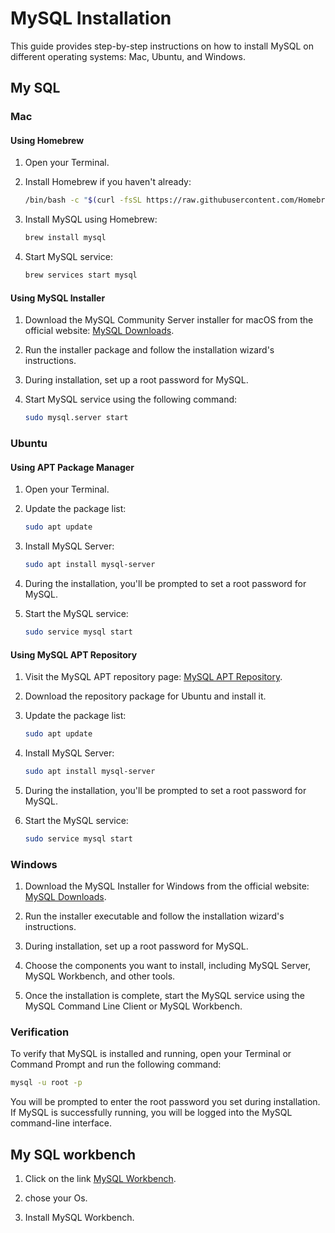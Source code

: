 # MySQL Installation

This guide provides step-by-step instructions on how to install MySQL on different operating systems: Mac, Ubuntu, and Windows.

## My SQL

### Mac

#### Using Homebrew

1. Open your Terminal.

2. Install Homebrew if you haven't already:

    ```bash
    /bin/bash -c "$(curl -fsSL https://raw.githubusercontent.com/Homebrew/install/HEAD/install.sh)"
    ```

3. Install MySQL using Homebrew:

    ```bash
    brew install mysql
    ```

4. Start MySQL service:

    ```bash
    brew services start mysql
    ```

#### Using MySQL Installer

1. Download the MySQL Community Server installer for macOS from the official website: [MySQL Downloads](https://dev.mysql.com/downloads/mysql/).

2. Run the installer package and follow the installation wizard's instructions.

3. During installation, set up a root password for MySQL.

4. Start MySQL service using the following command:

    ```bash
    sudo mysql.server start
    ```

### Ubuntu

#### Using APT Package Manager

1. Open your Terminal.

2. Update the package list:

    ```bash
    sudo apt update
    ```

3. Install MySQL Server:

    ```bash
    sudo apt install mysql-server
    ```

4. During the installation, you'll be prompted to set a root password for MySQL.

5. Start the MySQL service:

    ```bash
    sudo service mysql start
    ```

#### Using MySQL APT Repository

1. Visit the MySQL APT repository page: [MySQL APT Repository](https://dev.mysql.com/downloads/repo/apt/).

2. Download the repository package for Ubuntu and install it.

3. Update the package list:

    ```bash
    sudo apt update
    ```

4. Install MySQL Server:

    ```bash
    sudo apt install mysql-server
    ```

5. During the installation, you'll be prompted to set a root password for MySQL.

6. Start the MySQL service:

    ```bash
    sudo service mysql start
    ```

### Windows

1. Download the MySQL Installer for Windows from the official website: [MySQL Downloads](https://dev.mysql.com/downloads/mysql/).

2. Run the installer executable and follow the installation wizard's instructions.

3. During installation, set up a root password for MySQL.

4. Choose the components you want to install, including MySQL Server, MySQL Workbench, and other tools.

5. Once the installation is complete, start the MySQL service using the MySQL Command Line Client or MySQL Workbench.

### Verification

To verify that MySQL is installed and running, open your Terminal or Command Prompt and run the following command:

```bash
mysql -u root -p
```

You will be prompted to enter the root password you set during installation. If MySQL is successfully running, you will be logged into the MySQL command-line interface.

## My SQL workbench

1. Click on the link [MySQL Workbench](https://dev.mysql.com/downloads/workbench/).

2. chose your Os.

3. Install MySQL Workbench.
